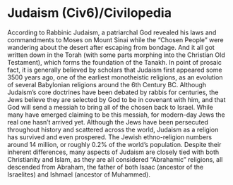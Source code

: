 # Judaism (Civ6)/Civilopedia

According to Rabbinic Judaism, a patriarchal God revealed his laws and commandments to Moses on Mount Sinai while the “Chosen People” were wandering about the desert after escaping from bondage. And it all got written down in the Torah (with some parts morphing into the Christian Old Testament), which forms the foundation of the Tanakh. In point of prosaic fact, it is generally believed by scholars that Judaism first appeared some 3500 years ago, one of the earliest monotheistic religions, as an evolution of several Babylonian religions around the 6th Century BC.
Although Judaism’s core doctrines have been debated by rabbis for centuries, the Jews believe they are selected by God to be in covenant with him, and that God will send a messiah to bring all of the chosen back to Israel. While many have emerged claiming to be this messiah, for modern-day Jews the real one hasn’t arrived yet. Although the Jews have been persecuted throughout history and scattered across the world, Judaism as a religion has survived and even prospered. The Jewish ethno-religion numbers around 14 million, or roughly 0.2% of the world’s population.
Despite their inherent differences, many aspects of Judaism are closely tied with both Christianity and Islam, as they are all considered “Abrahamic” religions, all descended from Abraham, the father of both Isaac (ancestor of the Israelites) and Ishmael (ancestor of Muhammed).